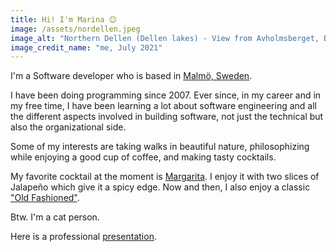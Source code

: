 ```yaml
---
title: Hi! I'm Marina 😊
image: /assets/nordellen.jpeg
image_alt: "Northern Dellen (Dellen lakes) - View from Avholmsberget, Bjuråker in Hälsingland, Sweden"
image_credit_name: "me, July 2021"
---
```


I'm a Software developer who is based in [Malmö, Sweden](https://www.google.se/maps/place/Malmö/@55.5702455,12.9457618,12z/data=!3m1!4b1!4m5!3m4!1s0x465305a574c491ff:0xd3a905dfbd4888e5!8m2!3d55.604981!4d13.003822?hl=en).

I have been doing programming since 2007. Ever since, in my career and in my free time, I have been learning a lot about software engineering and all the different aspects involved in building software, not just the technical but also the organizational side.

Some of my interests are taking walks in beautiful nature, philosophizing while enjoying a good cup of coffee, and making tasty cocktails.

My favorite cocktail at the moment is [Margarita](https://en.wikipedia.org/wiki/Margarita). I enjoy it with two slices of Jalapeño which give it a spicy edge. Now and then, I also enjoy a classic ["Old Fashioned"](https://en.wikipedia.org/wiki/Old_fashioned_(cocktail)).

Btw. I'm a cat person.

Here is a professional [presentation](/presentation).